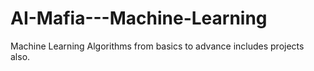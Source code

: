 # AI-Mafia---Machine-Learning
Machine Learning Algorithms from basics to advance includes projects also.
